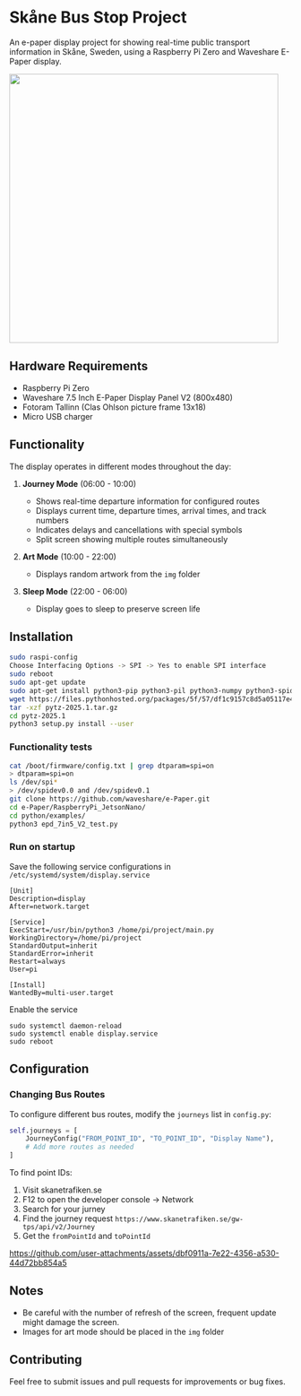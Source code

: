 # Skåne Bus Stop Project

An e-paper display project for showing real-time public transport information in Skåne, Sweden, using a Raspberry Pi Zero and Waveshare E-Paper display.

<img src="https://github.com/user-attachments/assets/9bee613a-ca5f-402b-ac05-6c876270b318" width="480">

## Hardware Requirements

- Raspberry Pi Zero
- Waveshare 7.5 Inch E-Paper Display Panel V2 (800x480)
- Fotoram Tallinn (Clas Ohlson picture frame 13x18)
- Micro USB charger

## Functionality

The display operates in different modes throughout the day:

1. **Journey Mode** (06:00 - 10:00)
   - Shows real-time departure information for configured routes
   - Displays current time, departure times, arrival times, and track numbers
   - Indicates delays and cancellations with special symbols
   - Split screen showing multiple routes simultaneously

2. **Art Mode** (10:00 - 22:00)
   - Displays random artwork from the `img` folder

3. **Sleep Mode** (22:00 - 06:00)
   - Display goes to sleep to preserve screen life

## Installation

```bash
sudo raspi-config
Choose Interfacing Options -> SPI -> Yes to enable SPI interface
sudo reboot
sudo apt-get update
sudo apt-get install python3-pip python3-pil python3-numpy python3-spidev python3-gpiozero git
wget https://files.pythonhosted.org/packages/5f/57/df1c9157c8d5a05117e455d66fd7cf6dbc46974f832b1058ed4856785d8a/pytz-2025.1.tar.gz
tar -xzf pytz-2025.1.tar.gz
cd pytz-2025.1
python3 setup.py install --user
```


### Functionality tests

```bash
cat /boot/firmware/config.txt | grep dtparam=spi=on
> dtparam=spi=on
ls /dev/spi*
> /dev/spidev0.0 and /dev/spidev0.1
git clone https://github.com/waveshare/e-Paper.git
cd e-Paper/RaspberryPi_JetsonNano/
cd python/examples/
python3 epd_7in5_V2_test.py
```

### Run on startup

Save the following service configurations in  `/etc/systemd/system/display.service`
```
[Unit]
Description=display
After=network.target

[Service]
ExecStart=/usr/bin/python3 /home/pi/project/main.py
WorkingDirectory=/home/pi/project
StandardOutput=inherit
StandardError=inherit
Restart=always
User=pi

[Install]
WantedBy=multi-user.target
```

Enable the service

```
sudo systemctl daemon-reload
sudo systemctl enable display.service
sudo reboot
```

## Configuration

### Changing Bus Routes

To configure different bus routes, modify the `journeys` list in `config.py`:

```python
self.journeys = [
    JourneyConfig("FROM_POINT_ID", "TO_POINT_ID", "Display Name"),
    # Add more routes as needed
]
```

To find point IDs:
1. Visit skanetrafiken.se
2. F12 to open the developer console -> Network
3. Search for your jurney
4. Find the journey request `https://www.skanetrafiken.se/gw-tps/api/v2/Journey`
5. Get the `fromPointId` and `toPointId`


https://github.com/user-attachments/assets/dbf0911a-7e22-4356-a530-44d72bb854a5



## Notes

- Be careful with the number of refresh of the screen, frequent update might damage the screen.
- Images for art mode should be placed in the `img` folder


## Contributing

Feel free to submit issues and pull requests for improvements or bug fixes.
